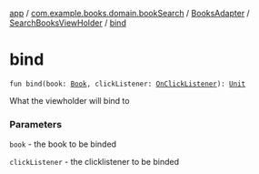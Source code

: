 [app](../../../index.md) / [com.example.books.domain.bookSearch](../../index.md) / [BooksAdapter](../index.md) / [SearchBooksViewHolder](index.md) / [bind](./bind.md)

# bind

`fun bind(book: `[`Book`](../../../com.example.books.domain.models/-book/index.md)`, clickListener: `[`OnClickListener`](../-on-click-listener/index.md)`): `[`Unit`](https://kotlinlang.org/api/latest/jvm/stdlib/kotlin/-unit/index.html)

What the viewholder will bind to

### Parameters

`book` - the book to be binded

`clickListener` - the clicklistener to be binded